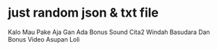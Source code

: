 # just random json & txt file
Kalo Mau Pake Aja Gan
Ada Bonus Sound Cita2 Windah Basudara
Dan Bonus Video Asupan Loli
